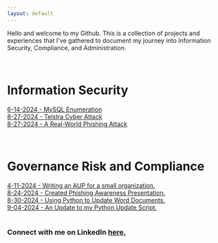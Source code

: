 ```yaml
---
layout: default
---
```


Hello and welcome to my Github. This is a collection of projects and experiences that I've gathered to document my journey into Information Security, Compliance, and Administration.  
<br/><br/>

# Information Security

[6-14-2024 - MySQL Enumeration](./20240614-thm-mysqlenumeration.md)  
[8-27-2024 - Telstra Cyber Attack](./20240827-forage-telstra.md)  
[8-27-2024 - A Real-World Phishing Attack](./20240827-real-phish.md)  
<br/><br/>

# Governance Risk and Compliance

[4-11-2024 - Writing an AUP for a small organization.](./20240411-grc-aup.md)  
[8-24-2024 - Created Phishing Awareness Presentation.](./20240824-grc-phishaware.md)  
[8-30-2024 - Using Python to Update Word Documents.](./20240903-pythonupdates.md)  
[9-04-2024 - An Update to my Python Update Script.](./20240904-pythonupdates2.md)
<br/><br/>

### Connect with me on LinkedIn [here.](https://www.linkedin.com/in/justin-roederer/)

